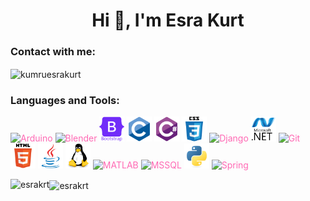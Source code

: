 <h1 align="center">Hi 👋, I'm Esra Kurt</h1>

<h3 align="left">Contact with me:</h3>
<p align="left">
    <ahref="https://linkedin.com/in/kumruesrakurt" target="_blank">
        <img align="center" src="https://raw.githubusercontent.com/rahuldkjain/github-profile-readme-generator/master/src/images/icons/Social/linked-in-alt.svg" alt="kumruesrakurt" height="30" width="40" style="fill: #ff69b4;" />
    </a>
</p>

<h3 align="left">Languages and Tools:</h3>
<p align="left">
    <ahref="https://www.arduino.cc/" target="_blank" rel="noreferrer">
        <img src="https://cdn.worldvectorlogo.com/logos/arduino-1.svg" alt="Arduino" width="40" height="40" style="color: #ff69b4;" />
    </a>
    <ahref="https://www.blender.org/" target="_blank" rel="noreferrer">
        <img src="https://download.blender.org/branding/community/blender_community_badge_white.svg" alt="Blender" width="40" height="40" style="color: #ff69b4;" />
    </a>
    <ahref="https://getbootstrap.com" target="_blank" rel="noreferrer">
        <img src="https://raw.githubusercontent.com/devicons/devicon/master/icons/bootstrap/bootstrap-plain-wordmark.svg" alt="Bootstrap" width="40" height="40" style="color: #ff69b4;" />
    </a>
    <ahref="https://www.cprogramming.com/" target="_blank" rel="noreferrer">
        <img src="https://raw.githubusercontent.com/devicons/devicon/master/icons/c/c-original.svg" alt="C" width="40" height="40" style="color: #ff69b4;" />
    </a>
    <ahref="https://www.w3schools.com/cs/" target="_blank" rel="noreferrer">
        <img src="https://raw.githubusercontent.com/devicons/devicon/master/icons/csharp/csharp-original.svg" alt="C#" width="40" height="40" style="color: #ff69b4;" />
    </a>
    <ahref="https://www.w3schools.com/css/" target="_blank" rel="noreferrer">
        <img src="https://raw.githubusercontent.com/devicons/devicon/master/icons/css3/css3-original-wordmark.svg" alt="CSS3" width="40" height="40" style="color: #ff69b4;" />
    </a>
    <ahref="https://www.djangoproject.com/" target="_blank" rel="noreferrer">
        <img src="https://cdn.worldvectorlogo.com/logos/django.svg" alt="Django" width="40" height="40" style="color: #ff69b4;" />
    </a>
    <ahref="https://dotnet.microsoft.com/" target="_blank" rel="noreferrer">
        <img src="https://raw.githubusercontent.com/devicons/devicon/master/icons/dot-net/dot-net-original-wordmark.svg" alt=".NET" width="40" height="40" style="color: #ff69b4;" />
    </a>
    <ahref="https://git-scm.com/" target="_blank" rel="noreferrer">
        <img src="https://www.vectorlogo.zone/logos/git-scm/git-scm-icon.svg" alt="Git" width="40" height="40" style="color: #ff69b4;" />
    </a>
    <ahref="https://www.w3.org/html/" target="_blank" rel="noreferrer">
        <img src="https://raw.githubusercontent.com/devicons/devicon/master/icons/html5/html5-original-wordmark.svg" alt="HTML5" width="40" height="40" style="color: #ff69b4;" />
    </a>
    <ahref="https://www.java.com" target="_blank" rel="noreferrer">
        <img src="https://raw.githubusercontent.com/devicons/devicon/master/icons/java/java-original.svg" alt="Java" width="40" height="40" style="color: #ff69b4;" />
    </a>
    <ahref="https://www.linux.org/" target="_blank" rel="noreferrer">
        <img src="https://raw.githubusercontent.com/devicons/devicon/master/icons/linux/linux-original.svg" alt="Linux" width="40" height="40" style="color: #ff69b4;" />
    </a>
    <ahref="https://www.mathworks.com/" target="_blank" rel="noreferrer">
        <img src="https://upload.wikimedia.org/wikipedia/commons/2/21/Matlab_Logo.png" alt="MATLAB" width="40" height="40" style="color: #ff69b4;" />
    </a>
    <ahref="https://www.microsoft.com/en-us/sql-server" target="_blank" rel="noreferrer">
        <img src="https://www.svgrepo.com/show/303229/microsoft-sql-server-logo.svg" alt="MSSQL" width="40" height="40" style="color: #ff69b4;" />
    </a>
    <ahref="https://www.python.org" target="_blank" rel="noreferrer">
        <img src="https://raw.githubusercontent.com/devicons/devicon/master/icons/python/python-original.svg" alt="Python" width="40" height="40" style="color: #ff69b4;" />
    </a>
    <ahref="https://spring.io/" target="_blank" rel="noreferrer">
        <img src="https://www.vectorlogo.zone/logos/springio/springio-icon.svg" alt="Spring" width="40" height="40" style="color: #ff69b4;" />
    </a>
</p>

<p>
    <img align="left" src="https://github-readme-stats.vercel.app/api/top-langs?username=esrakrt&show_icons=true&locale=en&layout=compact&theme=radical" alt="esrakrt" />
</p>

<p>
    <img align="center" src="https://github-readme-stats.vercel.app/api?username=esrakrt&show_icons=true&locale=en&theme=radical" alt="esrakrt" />
</p>
